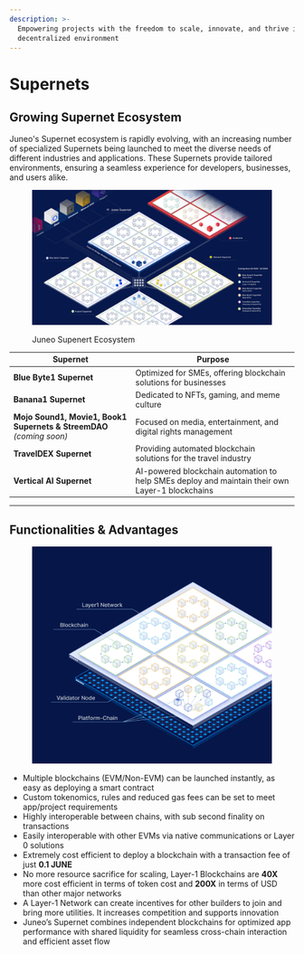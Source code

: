 ```yaml
---
description: >-
  Empowering projects with the freedom to scale, innovate, and thrive in a
  decentralized environment
---
```


# Supernets

## **Growing Supernet Ecosystem**

Juneo's Supernet ecosystem is rapidly evolving, with an increasing number of specialized Supernets being launched to meet the diverse needs of different industries and applications. These Supernets provide tailored environments, ensuring a seamless experience for developers, businesses, and users alike.

<figure><img src="../.gitbook/assets/supernet-bridge (1).jpg" alt=""><figcaption><p>Juneo Supenert Ecosystem</p></figcaption></figure>

| Supernet                                                             | Purpose                                                                                         |
| -------------------------------------------------------------------- | ----------------------------------------------------------------------------------------------- |
| **Blue Byte1 Supernet**                                              | Optimized for SMEs, offering blockchain solutions for businesses                                |
| **Banana1 Supernet**                                                 | Dedicated to NFTs, gaming, and meme culture                                                     |
| **Mojo Sound1, Movie1, Book1 Supernets & StreemDAO** _(coming soon)_ |  Focused on media, entertainment, and digital rights management                                 |
| **TravelDEX Supernet**                                               | Providing automated blockchain solutions for the travel industry                                |
| **Vertical AI Supernet**                                             | AI-powered blockchain automation to help SMEs deploy and maintain their own Layer-1 blockchains |

***

## Functionalities & Advantages



<figure><img src="../.gitbook/assets/juneo-l1-networks (1).jpg" alt=""><figcaption></figcaption></figure>



* Multiple blockchains (EVM/Non-EVM) can be launched instantly, as easy as deploying a smart contract
* Custom tokenomics, rules and reduced gas fees can be set to meet app/project requirements
* Highly interoperable between chains, with sub second finality on transactions
* Easily interoperable with other EVMs via native communications or Layer 0 solutions
* Extremely cost efficient to deploy a blockchain with a transaction fee of just **0.1 JUNE**&#x20;
* No more resource sacrifice for scaling, Layer-1 Blockchains are  **40X** more cost efficient in terms of token cost and **200X** in terms of USD than other major networks
* A Layer-1 Network can create incentives for other builders to join and bring more utilities. It increases competition and supports innovation
* Juneo’s Supernet combines independent blockchains for optimized app performance with shared liquidity for seamless cross-chain interaction and efficient asset flow



